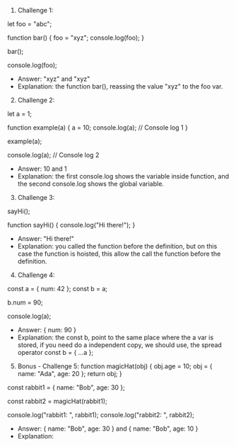1. Challenge 1:

let foo = "abc";

function bar() {
  foo = "xyz";
  console.log(foo);
}

bar();


console.log(foo);


  - Answer: "xyz" and "xyz"
  - Explanation: the function bar(), reassing the value "xyz" to the foo var.


2. Challenge 2:

let a = 1;

function example(a) {
  a = 10;
  console.log(a); // Console log 1
}

example(a);


console.log(a);  // Console log 2

  - Answer: 10 and 1
  - Explanation: the first console.log shows the variable inside function, and the second console.log shows the global variable.


3. Challenge 3:

sayHi();

function sayHi() {
  console.log("Hi there!");
}

  - Answer:  "Hi there!"
  - Explanation: you called the function before the definition, but on this case the function is hoisted, this allow the call the function before the definition.


4. Challenge 4:

const a = { num: 42 };
const b = a; 

b.num = 90;

console.log(a);

  - Answer: { num: 90 }
  - Explanation: the const b, point to the same place where the a var is stored, if you need do a independent copy, we should use, the spread operator 
  const b = { ...a }; 


5. Bonus - Challenge 5:
function magicHat(obj) {
  obj.age = 10;
  obj = { name: "Ada", age: 20 };
  return obj;
}
  
const rabbit1 = { name: "Bob", age: 30 };
  
const rabbit2 = magicHat(rabbit1);
  
console.log("rabbit1: ", rabbit1);
console.log("rabbit2: ", rabbit2);

  - Answer: { name: "Bob", age: 30 } and { name: "Bob", age: 10 }
  - Explanation:
